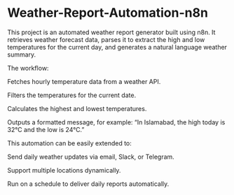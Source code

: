 # Weather-Report-Automation-n8n
This project is an automated weather report generator built using n8n. It retrieves weather forecast data, parses it to extract the high and low temperatures for the current day, and generates a natural language weather summary.

The workflow:

Fetches hourly temperature data from a weather API.

Filters the temperatures for the current date.

Calculates the highest and lowest temperatures.

Outputs a formatted message, for example:
“In Islamabad, the high today is 32°C and the low is 24°C.”

This automation can be easily extended to:

Send daily weather updates via email, Slack, or Telegram.

Support multiple locations dynamically.

Run on a schedule to deliver daily reports automatically.
